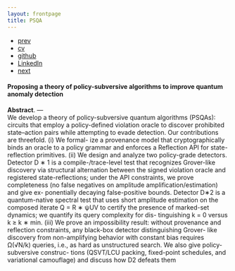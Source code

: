 ```yaml
---
layout: frontpage
title: PSQA
---
```



<div class="navbar">
  <div class="navbar-inner">
      <ul class="nav">
          <li><a href="qlyapunov.html">prev</a></li>          
          <li><a href="{{ BASE_PATH }}/jshah-public.pdf">cv</a></li>
          <li><a href="https://github.com/javedmshah">github</a></li>
          <li><a href="https://linkedin.com/in/javedmaqboolshah">LinkedIn</a></li>
          <li><a href="emotion_agency.html">next</a></li>          
      </ul>
  </div>
</div>

#### Proposing a theory of policy-subversive algorithms to improve quantum anomaly detection

**Abstract**. &mdash; <br>
We develop a theory of policy-subversive quantum algorithms (PSQAs): circuits
that employ a policy-defined violation oracle to discover prohibited state–action pairs
while attempting to evade detection. Our contributions are threefold. (i) We formal-
ize a provenance model that cryptographically binds an oracle to a policy grammar
and enforces a Reflection API for state-reflection primitives. (ii) We design and
analyze two policy-grade detectors. Detector D ∗ 1 is a compile-/trace-level test
that recognizes Grover-like discovery via structural alternation between the signed
violation oracle and registered state-reflections; under the API constraints, we prove
completeness (no false negatives on amplitude amplification/estimation) and give ex-
ponentially decaying false-positive bounds. Detector D∗2 is a quantum-native spectral
test that uses short amplitude estimation on the composed iterate Q = R ∗ ψUV to
certify the presence of marked-set dynamics; we quantify its query complexity for dis-
tinguishing k = 0 versus k ≥ k ∗ min. (iii) We prove an impossibility result: without
provenance and reflection constraints, any black-box detector distinguishing Grover-
like discovery from non-amplifying behavior with constant bias requires Ω(√N/k)
queries, i.e., as hard as unstructured search. We also give policy-subversive construc-
tions (QSVT/LCU packing, fixed-point schedules, and variational camouflage) and
discuss how D2 defeats them
